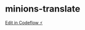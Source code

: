 # minions-translate

[Edit in Codeflow ⚡️](https://stackblitz.com/~/github.com/gonzalote99/minions-translate)